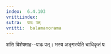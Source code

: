 ```yaml
---
index:  6.4.103
vrittiindex: 
sutra:  पादः पत्
vritti:  balamanorama 
---
```


शसि विशेषमाह--पादः पत्। भस्य अङ्गस्येति चाधिकृतं प

